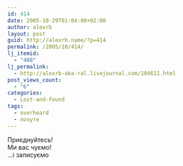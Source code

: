 ```yaml
---
id: 414
date: 2005-10-29T01:04:00+02:00
author: alexrb
layout: post
guid: http://alexrb.name/?p=414
permalink: /2005/10/414/
lj_itemid:
  - "408"
lj_permalink:
  - http://alexrb-aka-ral.livejournal.com/104611.html
post_views_count:
  - "6"
categories:
  - Lost-and-found
tags:
  - overheard
  - почуте
---
```

Приєднуйтесь!  
Ми вас чуємо!  
&#8230;і записуємо